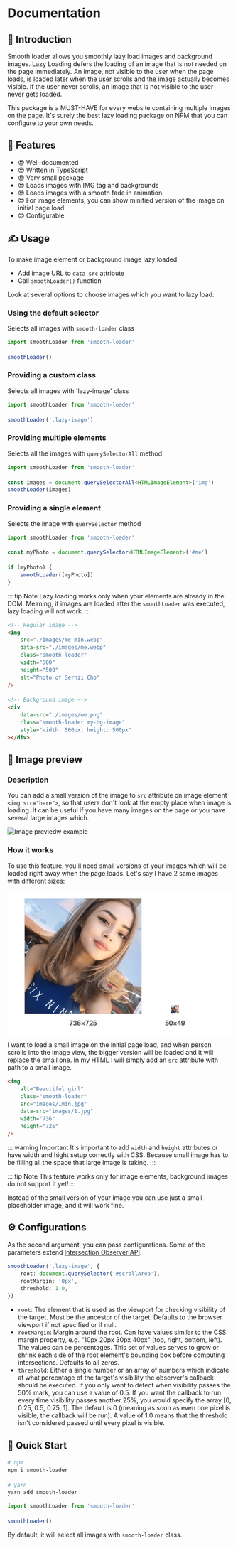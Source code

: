 # Documentation

## 👋 Introduction

Smooth loader allows you smoothly lazy load images and background images. Lazy Loading defers the loading of an image that is not needed on the page immediately. An image, not visible to the user when the page loads, is loaded later when the user scrolls and the image actually becomes visible. If the user never scrolls, an image that is not visible to the user never gets loaded.

This package is a MUST-HAVE for every website containing multiple images on the page. It's surely the best lazy loading package on NPM that you can configure to your own needs.

## 🎁 Features

- 😍 Well-documented
- 😍 Written in TypeScript
- 😍 Very small package
- 😍 Loads images with IMG tag and backgrounds
- 😍 Loads images with a smooth fade in animation
- 😍 For image elements, you can show minified version of the image on initial page load
- 😍 Configurable

## ✍️ Usage

To make image element or background image lazy loaded:
- Add image URL to `data-src` attribute
- Call `smoothLoader()` function

Look at several options to choose images which you want to lazy load:

### Using the default selector
Selects all images with `smooth-loader` class

```js
import smoothLoader from 'smooth-loader'

smoothLoader()
```

### Providing a custom class
Selects all images with 'lazy-image' class

```js
import smoothLoader from 'smooth-loader'

smoothLoader('.lazy-image')
```

### Providing multiple elements
Selects all the images with `querySelectorAll` method

```js
import smoothLoader from 'smooth-loader'

const images = document.querySelectorAll<HTMLImageElement>('img')
smoothLoader(images)
```

### Providing a single element
Selects the image with `querySelector` method

```js
import smoothLoader from 'smooth-loader'

const myPhoto = document.querySelector<HTMLImageElement>('#me')

if (myPhoto) {
    smoothLoader([myPhoto])
}
```

::: tip Note
Lazy loading works only when your elements are already in the DOM. Meaning, if images are loaded after the `smoothLoader` was executed, lazy loading will not work.
:::

```html
<!-- Regular image -->
<img
    src="./images/me-min.webp"
    data-src="./images/me.webp"
    class="smooth-loader"
    width="500"
    height="500"
    alt="Photo of Serhii Cho"
/>

<!-- Background image -->
<div
    data-src="./images/we.png"
    class="smooth-loader my-bg-image"
    style="width: 500px; height: 500px"
></div>
```

## 🌄 Image preview

### Description
You can add a small version of the image to `src` attribute on image element `<img src="here">`, so that users don't look at the empty place when image is loading. It can be useful if you have many images on the page or you have several large images which.

![Image previedw example](/gifs/smooth-loader-image-preview.gif)

### How it works

To use this feature, you'll need small versions of your images which will be loaded right away when the page loads. Let's say I have 2 same images with different sizes:

![Big and small images](/images/big-and-small-images.png)

I want to load a small image on the initial page load, and when person scrolls into the image view, the bigger version will be loaded and it will replace the small one. In my HTML I will simply add an `src` attribute with path to a small image.

```html
<img
    alt="Beautiful girl"
    class="smooth-loader"
    src="images/1min.jpg"
    data-src="images/1.jpg"
    width="736"
    height="725"
/>
```

::: warning Important
It's important to add `width` and `height` attributes or have width and hight setup correctly with CSS. Because small image has to be filling all the space that large image is taking.
:::

::: tip Note
This feature works only for image elements, background images do not support it yet!
:::

Instead of the small version of your image you can use just a small placeholder image, and it will work fine.

## ⚙️ Configurations

As the second argument, you can pass configurations. Some of the parameters extend [Intersection Observer API](https://developer.mozilla.org/en-US/docs/Web/API/Intersection_Observer_API).

```typescript
smoothLoader('.lazy-image', {
    root: document.querySelector('#scrollArea'),
    rootMargin: '0px',
    threshold: 1.0,
})
```

- `root`: The element that is used as the viewport for checking visibility of the target. Must be the ancestor of the target. Defaults to the browser viewport if not specified or if null.
- `rootMargin`: Margin around the root. Can have values similar to the CSS margin property, e.g. "10px 20px 30px 40px" (top, right, bottom, left). The values can be percentages. This set of values serves to grow or shrink each side of the root element's bounding box before computing intersections. Defaults to all zeros.
- `threshold`: Either a single number or an array of numbers which indicate at what percentage of the target's visibility the observer's callback should be executed. If you only want to detect when visibility passes the 50% mark, you can use a value of 0.5. If you want the callback to run every time visibility passes another 25%, you would specify the array [0, 0.25, 0.5, 0.75, 1]. The default is 0 (meaning as soon as even one pixel is visible, the callback will be run). A value of 1.0 means that the threshold isn't considered passed until every pixel is visible.

## 🚀 Quick Start

```bash
# npm
npm i smooth-loader

# yarn
yarn add smooth-loader
```

```js
import smoothLoader from 'smooth-loader'

smoothLoader()
```

By default, it will select all images with `smooth-loader` class.